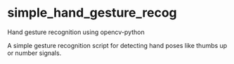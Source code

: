 # simple_hand_gesture_recog
Hand gesture recognition using opencv-python

A simple gesture recognition script for detecting hand poses like thumbs up or number signals.

